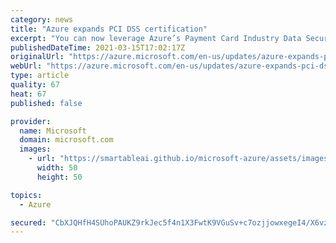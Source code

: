 ```yaml
---
category: news
title: "Azure expands PCI DSS certification"
excerpt: "You can now leverage Azure’s Payment Card Industry Data Security Standard (PCI DSS) certification across all live Azure regions."
publishedDateTime: 2021-03-15T17:02:17Z
originalUrl: "https://azure.microsoft.com/en-us/updates/azure-expands-pci-dss-certification/"
webUrl: "https://azure.microsoft.com/en-us/updates/azure-expands-pci-dss-certification/"
type: article
quality: 67
heat: 67
published: false

provider:
  name: Microsoft
  domain: microsoft.com
  images:
    - url: "https://smartableai.github.io/microsoft-azure/assets/images/organizations/microsoft.com-50x50.jpg"
      width: 50
      height: 50

topics:
  - Azure

secured: "CbXJQHfH4SUhoPAUKZ9rkJec5f4n1X3FwtK9VGuSv+c7ozjjowxegeI4/X6vzy8MhDTRqcSLhtpOZ8hntoFvMerlvzdAxms+4t242er2FZYgHen9p2W2DZjzkw1CJzJI+74TaZGbceenT1nEpg17G9KZBP8yR//rOLlaX2sj5/rvvCiF8Q40hQZKpqtd22ID2Zm0Ij+8ukI7tw6CFWHzcRsH+1s9vawvi177LHVQYt2tZ9Xvcbkoo+/D9SjsFVO7ZX5fo8YWUTOTg1ZCajkSIStRYKpOMhF0HXUbwxWrTYlUzkUtQJEgAZ6giyJqZlWzYBjaWfS6w7QYyOU1DXa0k3HcvcplKsRfU3VkFPgZyUs=;6J374tBBSGqxwI98jBuGMw=="
---
```


